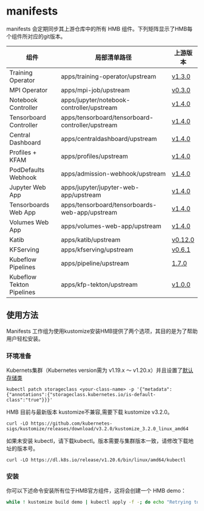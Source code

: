 # manifests

manifests 会定期同步其上游仓库中的所有 HMB 组件。下列矩阵显示了HMB每个组件所对应的git版本。

| 组件 | 局部清单路径 | 上游版本 |
| - | - | - |
| Training Operator | apps/training-operator/upstream | [v1.3.0](https://github.com/kubeflow/tf-operator/tree/v1.3.0/manifests) |
| MPI Operator | apps/mpi-job/upstream | [v0.3.0](https://github.com/kubeflow/mpi-operator/tree/v0.3.0/manifests) |
| Notebook Controller | apps/jupyter/notebook-controller/upstream | [v1.4.0](https://github.com/kubeflow/kubeflow/tree/v1.4.0/components/notebook-controller/config) |
| Tensorboard Controller | apps/tensorboard/tensorboard-controller/upstream | [v1.4.0](https://github.com/kubeflow/kubeflow/tree/v1.4.0/components/tensorboard-controller/config) |
| Central Dashboard | apps/centraldashboard/upstream | [v1.4.0](https://github.com/kubeflow/kubeflow/tree/v1.4.0/components/centraldashboard/manifests) |
| Profiles + KFAM | apps/profiles/upstream | [v1.4.0](https://github.com/kubeflow/kubeflow/tree/v1.4.0/components/profile-controller/config) |
| PodDefaults Webhook | apps/admission-webhook/upstream | [v1.4.0](https://github.com/kubeflow/kubeflow/tree/v1.4.0/components/admission-webhook/manifests) |
| Jupyter Web App | apps/jupyter/jupyter-web-app/upstream | [v1.4.0](https://github.com/kubeflow/kubeflow/tree/v1.4.0/components/crud-web-apps/jupyter/manifests) |
| Tensorboards Web App | apps/tensorboard/tensorboards-web-app/upstream | [v1.4.0](https://github.com/kubeflow/kubeflow/tree/v1.4.0/components/crud-web-apps/tensorboards/manifests) |
| Volumes Web App | apps/volumes-web-app/upstream | [v1.4.0](https://github.com/kubeflow/kubeflow/tree/v1.4.0/components/crud-web-apps/volumes/manifests) |
| Katib | apps/katib/upstream | [v0.12.0](https://github.com/kubeflow/katib/tree/v0.12.0/manifests/v1beta1) |
| KFServing | apps/kfserving/upstream | [v0.6.1](https://github.com/kubeflow/kfserving/releases/tag/v0.6.1) |
| Kubeflow Pipelines | apps/pipeline/upstream | [1.7.0](https://github.com/kubeflow/pipelines/tree/1.7.0/manifests/kustomize) |
| Kubeflow Tekton Pipelines | apps/kfp-tekton/upstream | [v1.0.0](https://github.com/kubeflow/kfp-tekton/tree/v1.0.0/manifests/kustomize) |

## 使用方法

Manifests 工作组为使用kustomize安装HMB提供了两个选项，其目的是为了帮助用户轻松安装。

### 环境准备

Kubernets集群（Kubernetes version需为 v1.19.x ～ v1.20.x）并且设置了[默认存储类](https://kubernetes.io/docs/concepts/storage/storage-classes/)
   
   ```shell
   kubectl patch storageclass <your-class-name> -p '{"metadata": {"annotations":{"storageclass.kubernetes.io/is-default-class":"true"}}}'
   ```
HMB 目前与最新版本 kustomize不兼容,需要下载 kustomize v3.2.0。 
   ```shell
  curl -LO https://github.com/kubernetes-sigs/kustomize/releases/download/v3.2.0/kustomize_3.2.0_linux_amd64
   ```
 
如果未安装 kubectl，请下载kubectl。版本需要与集群版本一致，请修改下载地址的版本号。
   
   ```shell
  curl -LO https://dl.k8s.io/release/v1.20.6/bin/linux/amd64/kubectl
   ```


### 安装

你可以下述命令安装所有位于HMB官方组件，这将会创建一个 HMB demo：

```sh
while ! kustomize build demo | kubectl apply -f -; do echo "Retrying to apply resources"; sleep 10; done
```

